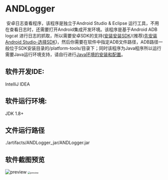 # ANDLogger
​		安卓日志查看程序，该程序是独立于Android Studio & Eclipse 运行工具，不用在查看日志时，还需要打开Android集成开发环境。该程序是基于Android ADB logcat 进行日志的抓取，所以需要安卓SDK的支持([安装安装SDK](https://www.cnblogs.com/gufengchen/p/11038029.html)/(推荐)[先安装Android Studio-选择SDK](https://blog.csdn.net/hahahhahahahha123456/article/details/80651359))，然后你需要在软件中指定ADB文件路径，ADB路径一般位于SDK安装目录的/platform-tools/目录下；同时该程序为Java程序所以运行需要Java运行环境支持，请自行进行[Java环境的安装和配置](https://jingyan.baidu.com/article/fd8044fa2c22f15031137a2a.html)。

## 软件开发IDE:

IntelliJ IDEA

## 软件运行环境:

JDK 1.8+

## 文件运行路径

./artifacts/ANDLogger_jar/ANDLogger.jar



## 软件截图预览

<img src="https://i.postimg.cc/3JX4jHCC/preview.jpg" alt="preview" style="zoom:100%;" />



<img src="/Users/berwin/Documents/Workspace/Github/ANDLogger/preview.png" alt="preview" style="zoom:50%;" />